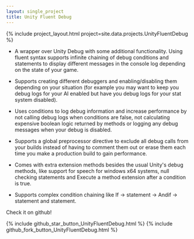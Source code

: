 ```yaml
---
layout: single_project
title: Unity Fluent Debug
---
```


{% include project_layout.html project=site.data.projects.UnityFluentDebug %}

* A wrapper over Unity Debug with some additional functionality. Using fluent syntax supports infinite chaining of debug conditions and statements to display different messages in the console log depending on the state of your game.

* Supports creating different debuggers and enabling/disabling them depending on your situation (for example you may want to keep you debug logs for your AI enabled but have you debug logs for your stat system disabled).

* Uses conditions to log debug information and increase performance by not calling debug logs when conditions are false, not calculating expensive boolean logic returned by methods or logging any debug messages when your debug is disabled.
  
* Supports a global preprocessor directive to exclude all debug calls from your builds instead of having to comment them out or erase them each time you make a production build to gain performance.

* Comes with extra extension methods besides the usual Unity's debug methods, like support for speech for windows x64 systems, null checking statements and Execute a method extension after a condition is true.

* Supports complex condition chaining like If -> statement -> Andif -> statement and statement.

Check it on github!

{% include github_star_button_UnityFluentDebug.html %} {% include github_fork_button_UnityFluentDebug.html %}
